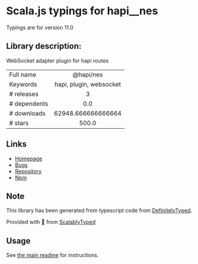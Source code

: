 
# Scala.js typings for hapi__nes

Typings are for version 11.0

## Library description:
WebSocket adapter plugin for hapi routes

|                    |                 |
| ------------------ | :-------------: |
| Full name          | @hapi/nes |
| Keywords           | hapi, plugin, websocket |
| # releases         | 3 |
| # dependents       | 0.0 |
| # downloads        | 62948.666666666664 |
| # stars            | 500.0 |

## Links
- [Homepage](https://github.com/hapijs/nes#readme)
- [Bugs](https://github.com/hapijs/nes/issues)
- [Repository](https://github.com/hapijs/nes)
- [Npm](https://www.npmjs.com/package/%40hapi%2Fnes)
    


## Note
This library has been generated from typescript code from [DefinitelyTyped](https://definitelytyped.org).

Provided with :purple_heart: from [ScalablyTyped](https://github.com/oyvindberg/ScalablyTyped)

## Usage
See [the main readme](../../readme.md) for instructions.


